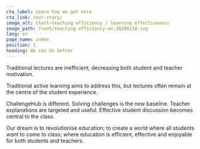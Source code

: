 ```yaml
---
cta_label: Learn how we got here
cta_link: /our-story/
image_alt: Chart—teaching efficiency / learning effectiveness
image_path: front/teaching-efficiency-en-20200118.svg
lang: en
page_name: index
position: 1
heading: We can do better
---
```


Traditional lectures are inefficient, decreasing both student and teacher motivation.

Traditional active learning aims to address this, but lectures often remain at the centre of the student experience.

ChallengeHub is different. Solving challenges is the new baseline. Teacher explanations are targeted and useful. Effective student discussion becomes central to the class.

Our dream is to revolutionise education; to create a world where all students *want* to come to class; where education is efficient, effective and enjoyable for both students and teachers.
